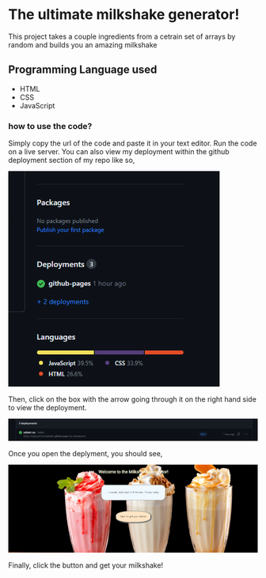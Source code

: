 # The ultimate milkshake generator! #

This project takes a couple ingredients from a cetrain set of arrays by random and builds you an amazing milkshake

## Programming Language used ##

* HTML
* CSS
* JavaScript

### how to use the code? ###

Simply copy the url of the code and paste it in your text editor. Run the code on a live server. You can also view my deployment within the github deployment section of my repo like so,

![Picture of deployment](./resources/imag/deplyment%20repo.png)

Then, click on the box with the arrow going through it on the right hand side to view the deployment.

![pic to show what to click on](./resources/imag/Deployment%20page.png)

Once you open the deplyment, you should see,

![Pic of website](./resources/imag/pic%20of%20website.png)

Finally, click the button and get your milkshake!
